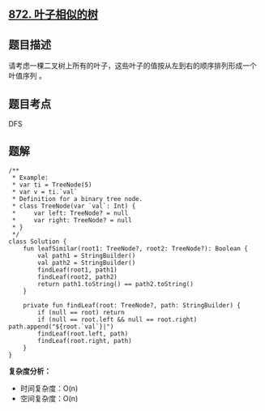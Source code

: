 ## [872. 叶子相似的树](https://leetcode.cn/problems/leaf-similar-trees/description/)

## 题目描述

请考虑一棵二叉树上所有的叶子，这些叶子的值按从左到右的顺序排列形成一个 叶值序列 。

## 题目考点

DFS

## 题解
 
```
/**
 * Example:
 * var ti = TreeNode(5)
 * var v = ti.`val`
 * Definition for a binary tree node.
 * class TreeNode(var `val`: Int) {
 *     var left: TreeNode? = null
 *     var right: TreeNode? = null
 * }
 */
class Solution {
    fun leafSimilar(root1: TreeNode?, root2: TreeNode?): Boolean {
        val path1 = StringBuilder()
        val path2 = StringBuilder()
        findLeaf(root1, path1)
        findLeaf(root2, path2)
        return path1.toString() == path2.toString()
    }

    private fun findLeaf(root: TreeNode?, path: StringBuilder) {
        if (null == root) return
        if (null == root.left && null == root.right) path.append("${root.`val`}|")
        findLeaf(root.left, path)
        findLeaf(root.right, path)
    }
}
```

**复杂度分析：**

- 时间复杂度：O(n)
- 空间复杂度：O(n) 
